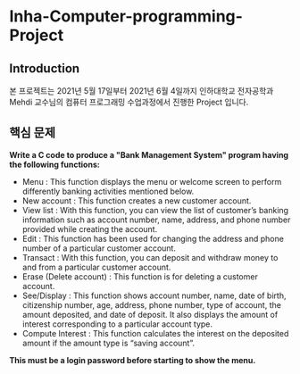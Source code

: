 # Inha-Computer-programming-Project
## Introduction

본 프로젝트는 2021년 5월 17일부터 2021년 6월 4일까지 인하대학교 전자공학과 Mehdi 교수님의 컴퓨터 프로그래밍 수업과정에서 진행한 Project 입니다.

## 핵심 문제
**Write a C code to produce a "Bank Management System" program having the following functions:**
- Menu : This function displays the menu or welcome screen to perform differently banking activities mentioned below.
- New account : This function creates a new customer account. 
- View list : With this function, you can view the list of customer’s banking information such as account number, name, address, and phone number provided while creating the account.
- Edit : This function has been used for changing the address and phone number of a particular customer account.
- Transact : With this function, you can deposit and withdraw money to and from a particular customer account.
- Erase (Delete account) : This function is for deleting a customer account.
- See/Display : This function shows account number, name, date of birth, citizenship number, age, address, phone number, type of account, the amount deposited, and date of deposit. It also displays the amount of interest corresponding to a particular account type.
- Compute Interest : This function calculates the interest on the deposited amount if the
amount type is “saving account”.

**This must be a login password before starting to show the menu.**
